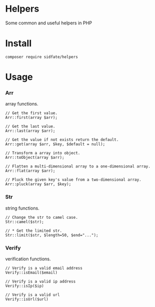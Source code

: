# Helpers
Some common and useful helpers in PHP
 
# Install
`composer require sidfate/helpers`

# Usage

### Arr
array functions.

```
// Get the first value.
Arr::first(array $arr);

// Get the last value.
Arr::last(array $arr);

// Get the value if not exists return the default.
Arr::get(array $arr, $key, $default = null);

// Transform a array into object.
Arr::toObject(array $arr);

// Flatten a multi-dimensional array to a one-dimensional array.
Arr::flat(array $arr);

// Pluck the given key's value from a two-dimensional array.
Arr::pluck(array $arr, $key);
```

### Str
string functions.

```
// Change the str to camel case.
Str::camel($str);

// * Get the limited str.
Str::limit($str, $length=50, $end="..."); 
```

### Verify
verification functions.

```
// Verify is a valid email address
Verify::isEmail($email)

// Verify is a valid ip address
Verify::isIp($ip)

// Verify is a valid url
Verify::isUrl($url)
```